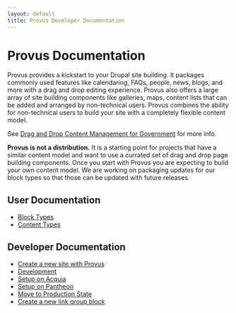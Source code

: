 ```yaml
---
layout: default
title: Provus Developer Documentation
---
```


# Provus Documentation

Provus provides a kickstart to your Drupal site building. It packages commonly used features like calendaring, FAQs, people, news, blogs, and more with a drag and drop editing experience. Provus also offers a large array of site building components like galleries, maps, content lists that can be added and arranged by non-technical users. Provus combines the ability for non-technical users to build your site with a completely flexible content model.

See [Drag and Drop Content Management for Government](https://www.drupalgovcon.org/2020/program/sessions/drag-drop-content-management-government-websites) for more info.

**Provus is not a distribution.** It is a starting point for projects that have a similar content model and want to use a currated set of drag and drop page building components. Once you start with Provus you are expecting to build your own content model. We are working on packaging updates for our block types so that those can be updated with future releases.

## User Documentation

* [Block Types](block-types.md)
* [Content Types](content-types.md)

## Developer Documentation

* [Create a new site with Provus](create-new-site.md)
* [Development](development.md)
* [Setup on Acquia](setup-on-acquia.md)
* [Setup on Pantheon](setup-on-pantheon.md)
* [Move to Production State](move-to-production-state.md)
* [Create a new link group block](new-link-group-block.md)
